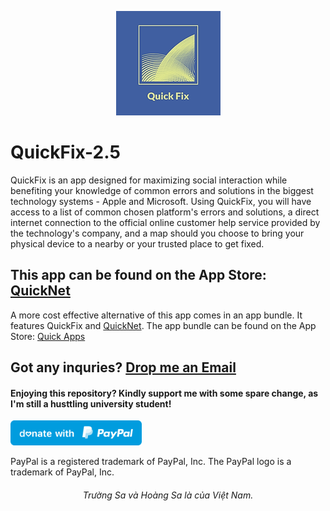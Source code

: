 <p align="center">
  <img src="https://github.com/PhuocThienTran/QuickFix/blob/main/QuickFix/QuickFix/Assets.xcassets/AppIcon.appiconset/167.png">
</p>

# QuickFix-2.5
QuickFix is an app designed for maximizing social interaction while benefiting your knowledge of common errors and solutions in the biggest technology systems - Apple and Microsoft. Using QuickFix, you will have access to a list of common chosen platform's errors and solutions, a direct internet connection to the official online customer help service provided by the technology's company, and a map should you choose to bring your physical device to a nearby or your trusted place to get fixed.

## This app can be found on the App Store: [QuickNet](https://apps.apple.com/au/app/quick-appss-net/id1489780396)
  A more cost effective alternative of this app comes in an app bundle. It features QuickFix and [QuickNet](https://github.com/PhuocThienTran/QuickNet). The app bundle can be found on the App Store: [Quick Apps](https://apps.apple.com/au/app-bundle/quick-apps/id1505694713)
  
## Got any inquries? [Drop me an Email](mailto:donnyquickinc@gmail.com)

#### Enjoying this repository? Kindly support me with some spare change, as I'm still a husttling university student!
  <a href="https://www.paypal.me/thientran2702"><img src="blue.svg" height="40"></a>  
<p>PayPal is a registered trademark of PayPal, Inc. The PayPal logo is a trademark of PayPal, Inc.</p>

###### <p align="center"> Trường Sa và Hoàng Sa là của Việt Nam.</p>

